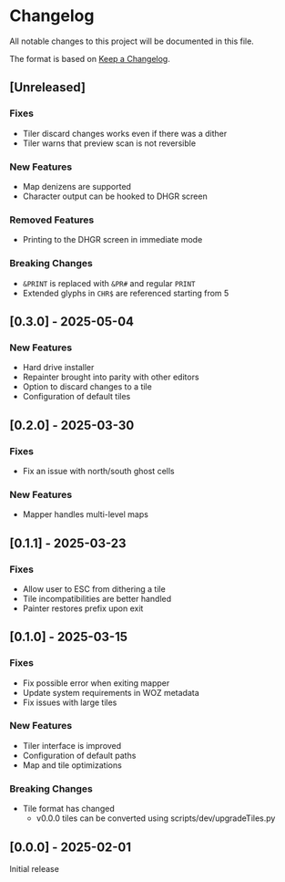 # Changelog

All notable changes to this project will be documented in this file.

The format is based on [Keep a Changelog](https://keepachangelog.com/en/1.1.0/).

## [Unreleased]

### Fixes

* Tiler discard changes works even if there was a dither
* Tiler warns that preview scan is not reversible

### New Features

* Map denizens are supported
* Character output can be hooked to DHGR screen

### Removed Features

* Printing to the DHGR screen in immediate mode

### Breaking Changes

* `&PRINT` is replaced with `&PR#` and regular `PRINT`
* Extended glyphs in `CHR$` are referenced starting from 5

## [0.3.0] - 2025-05-04

### New Features

* Hard drive installer
* Repainter brought into parity with other editors
* Option to discard changes to a tile
* Configuration of default tiles

## [0.2.0] - 2025-03-30

### Fixes

* Fix an issue with north/south ghost cells

### New Features

* Mapper handles multi-level maps

## [0.1.1] - 2025-03-23

### Fixes

* Allow user to ESC from dithering a tile
* Tile incompatibilities are better handled
* Painter restores prefix upon exit

## [0.1.0] - 2025-03-15

### Fixes

* Fix possible error when exiting mapper
* Update system requirements in WOZ metadata
* Fix issues with large tiles

### New Features

* Tiler interface is improved
* Configuration of default paths
* Map and tile optimizations

### Breaking Changes

* Tile format has changed
    - v0.0.0 tiles can be converted using scripts/dev/upgradeTiles.py

## [0.0.0] - 2025-02-01

Initial release
